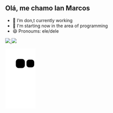 ## Olá, me chamo Ian Marcos


- 🔭 I’m don,t currently working
- 🌱 I'm starting now in the area of programming 
- 😄 Pronoums: ele/dele
<div>
<a href="https://github.com/IanMRS">
<img height="220em" src="https://github-readme-stats.vercel.app/api/top-langs/?username=IanMRS&layout=compact&langs_count=7&theme=algolia"/>
<img height="220em" src="https://github-readme-stats.vercel.app/api?username=IanMRS&show_icons=true&theme=algolia&include_all_commits=true&count_private=false"/>
</div>

![Snake animation](https://github.com/IanMRS/IanMRS/blob/output/github-contribution-grid-snake.svg)
